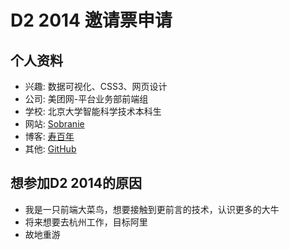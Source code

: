 # D2 2014 邀请票申请

## 个人资料

- 兴趣: 数据可视化、CSS3、网页设计
- 公司: 美团网-平台业务部前端组
- 学校: 北京大学智能科学技术本科生
- 网站: [Sobranie](http://www.sobra.im)
- 博客: [寿百年](http://ywq.farbox.com)
- 其他: [GitHub](http://github.com/Sobranier)


## 想参加D2 2014的原因

- 我是一只前端大菜鸟，想要接触到更前言的技术，认识更多的大牛
- 将来想要去杭州工作，目标阿里
- 故地重游

